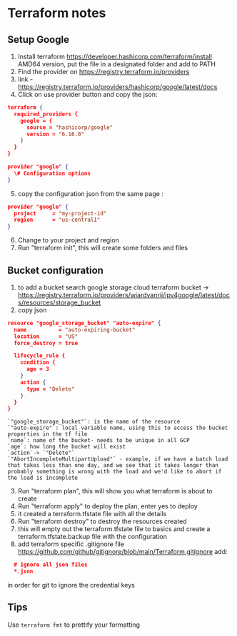 # Terraform notes

## Setup Google

1. Install terraform <https://developer.hashicorp.com/terraform/install> AMD64 version, put the file in a designated folder and add to PATH
2. Find the provider on <https://registry.terraform.io/providers>
3. link - <https://registry.terraform.io/providers/hashicorp/google/latest/docs>
4. Click on use provider button and copy the json:

```json
terraform {
  required_providers {
    google = {
      source = "hashicorp/google"
      version = "6.16.0"
    }
  }
}

provider "google" {
  \# Configuration options
}
```

5. copy the configuration json from the same page :

```json
provider "google" {
  project     = "my-project-id"
  region      = "us-central1"
}
```

6. Change to your project and region
7. Run "terraform init", this will create some folders and files

## Bucket configuration

1. to add a bucket search google storage cloud terraform bucket -> <https://registry.terraform.io/providers/wiardvanrij/ipv4google/latest/docs/resources/storage_bucket>
2. copy json

```json
resource "google_storage_bucket" "auto-expire" {
  name          = "auto-expiring-bucket"
  location      = "US"
  force_destroy = true

  lifecycle_rule {
    condition {
      age = 3
    }
    action {
      type = "Delete"
    }
  }
} 
```

```text
`"google_storage_bucket"`: is the name of the resource
`"auto-expire"`: local variable name, using this to access the bucket properties in the tf file
`name`: name of the bucket- needs to be unique in all GCP
`age`: how long the bucket will exist
`action`-> `"Delete"`
`"AbortIncompleteMultipartUpload"` - example, if we have a batch load that takes less than one day, and we see that it takes longer than probably something is wrong with the load and we'd like to abort if the load is incomplete
```

3. Run "terraform plan", this will show you what terraform is about to create
4. Run "terraform apply" to deploy the plan, enter yes to deploy
5. it created a terraform.tfstate file with all the details
6. Run "terraform destroy" to destroy the resources created
7. this will empty out the terraform.tfstate file to basics and create a terraform.tfstate.backup file with the configuration
8. add terraform specific .gitignore file <https://github.com/github/gitignore/blob/main/Terraform.gitignore>
add:

```json
  # Ignore all json files
  *.json
```

in order for git to ignore the credential keys

## Tips

Use `terraform fmt` to prettify your formatting
